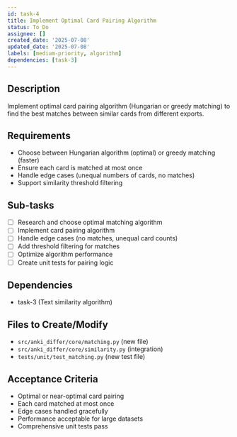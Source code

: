 ```yaml
---
id: task-4
title: Implement Optimal Card Pairing Algorithm
status: To Do
assignee: []
created_date: '2025-07-08'
updated_date: '2025-07-08'
labels: [medium-priority, algorithm]
dependencies: [task-3]
---
```


## Description
Implement optimal card pairing algorithm (Hungarian or greedy matching) to find the best matches between similar cards from different exports.

## Requirements
- Choose between Hungarian algorithm (optimal) or greedy matching (faster)
- Ensure each card is matched at most once
- Handle edge cases (unequal numbers of cards, no matches)
- Support similarity threshold filtering

## Sub-tasks
- [ ] Research and choose optimal matching algorithm
- [ ] Implement card pairing algorithm
- [ ] Handle edge cases (no matches, unequal card counts)
- [ ] Add threshold filtering for matches
- [ ] Optimize algorithm performance
- [ ] Create unit tests for pairing logic

## Dependencies
- task-3 (Text similarity algorithm)

## Files to Create/Modify
- `src/anki_differ/core/matching.py` (new file)
- `src/anki_differ/core/similarity.py` (integration)
- `tests/unit/test_matching.py` (new test file)

## Acceptance Criteria
- Optimal or near-optimal card pairing
- Each card matched at most once
- Edge cases handled gracefully
- Performance acceptable for large datasets
- Comprehensive unit tests pass